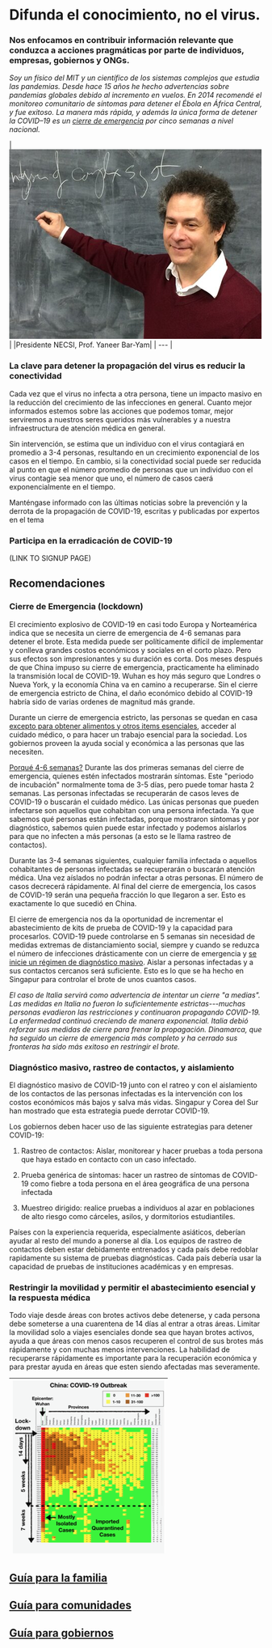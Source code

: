 # Difunda el conocimiento, no el virus.

### Nos enfocamos en contribuir información relevante que conduzca a acciones pragmáticas por parte de individuos, empresas, gobiernos y ONGs.

_Soy un físico del MIT y un científico de los sistemas complejos que estudia las pandemias. Desde hace 15 años he hecho advertencias sobre pandemias globales debido al incremento en vuelos. En 2014 recomendé el monitoreo comunitario de síntomas para detener el Ébola en África Central, y fue exitoso. La manera más rápida, y además la única forma de detener la COVID–19 es un [cierre de emergencia](#lockdown) por cinco semanas a nivel nacional._ 


|![yaneer](images/Yaneer.jpg)|
|Presidente NECSI, Prof. Yaneer Bar-Yam|
| --- |

### La clave para detener la propagación del virus es reducir la conectividad

Cada vez que el virus no infecta a otra persona, tiene un impacto masivo en la reducción del crecimiento de las infecciones en general. Cuanto mejor informados estemos sobre las acciones que podemos tomar, mejor serviremos a nuestros seres queridos más vulnerables y a nuestra infraestructura de atención médica en general.

Sin intervención, se estima que un individuo con el virus contagiará en promedio a 3-4 personas, resultando en un crecimiento exponencial de los casos en el tiempo. En cambio, si la conectividad social puede ser reducida al punto en que el número promedio de personas que un individuo con el virus contagie sea menor que uno, el número de casos caerá exponencialmente en el tiempo.

Manténgase informado con las últimas noticias sobre la prevención y la derrota de la propagación de COVID-19, escritas y publicadas por expertos en el tema

### Participa en la erradicación de COVID-19

(LINK TO SIGNUP PAGE)

## Recomendaciones


### [](#lockdown)Cierre de Emergencia (lockdown)

El crecimiento explosivo de COVID-19 en casi todo Europa y Norteamérica indica que se necesita un cierre de emergencia de 4-6 semanas para detener el brote. Esta medida puede ser políticamente difícil de implementar y conlleva grandes costos económicos y sociales en el corto plazo. Pero sus efectos son impresionantes y su duración es corta. Dos meses después de que China impuso su cierre de emergencia, practicamente ha eliminado la transmisión local de COVID-19. Wuhan es hoy más seguro que Londres o Nueva York, y la economía China va en camino a recuperarse. Sin el cierre de emergencia estricto de China, el daño económico debido al COVID-19 habría sido de varias ordenes de magnitud más grande.

Durante un cierre de emergencia estricto, las personas se quedan en casa [excepto para obtener alimentos y otros items esenciales](#movilidad), acceder al cuidado médico, o para hacer un trabajo esencial para la sociedad. Los gobiernos proveen la ayuda social y económica a las personas que las necesiten.

[Porqué 4-6 semanas?](pdf/5weeks_en.pdf) Durante las dos primeras semanas del cierre de emergencia, quienes estén infectados mostrarán síntomas. Este "periodo de incubación" normalmente toma de 3-5 días, pero puede tomar hasta 2 semanas. Las personas infectadas se recuperarán de casos leves de COVID-19 o buscarán el cuidado médico. Las únicas personas que pueden infectarse son aquellos que cohabitan con una persona infectada. Ya que sabemos qué personas están infectadas, porque mostraron síntomas y por diagnóstico, sabemos quien puede estar infectado y podemos aislarlos para que no infecten a más personas (a esto se le llama rastreo de contactos).

Durante las 3-4 semanas siguientes, cualquier familia infectada o aquellos cohabitantes de personas infectadas se recuperarán o buscarán atención médica. Una vez aíslados no podrán infectar a otras personas. El número de casos decrecerá rápidamente. Al final del cierre de emergencia, los casos de COVID-19 serán una pequeña fracción lo que llegaron a ser. Esto es exactamente lo que sucedió en China.

El cierre de emergencia nos da la oportunidad de incrementar el abastecimiento de kits de prueba de COVID-19 y la capacidad para procesarlos. COVID-19 puede controlarse en 5 semanas sin necesidad de medidas extremas de distanciamiento social, siempre y cuando se reduzca el número de infecciones drásticamente con un cierre de emergencia y [se inicie un régimen de diagnóstico masivo](#testing). Aislar a personas infectadas y a sus contactos cercanos será suficiente. Esto es lo que se ha hecho en Singapur para controlar el brote de unos cuantos casos.

_El caso de Italia servirá como advertencia de intentar un cierre "a medias". Las medidas en Italia no fueron lo suficientemente estrictas---muchas personas evadieron las restricciones y continuaron propagando COVID-19. La enfermedad continuó creciendo de manera exponencial. Italia debió reforzar sus medidas de cierre para frenar la propagación. Dinamarca, que ha seguido un cierre de emergencia más completo y ha cerrado sus fronteras ha sido más exitoso en restringir el brote._

### [](#testing)Diagnóstico masivo, rastreo de contactos, y aislamiento

El diagnóstico masivo de COVID-19 junto con el ratreo y con el aislamiento de los contactos de las personas infectadas es la intervención con los costos económicos más bajos y salva más vidas. Singapur y Corea del Sur han mostrado que esta estrategia puede derrotar COVID-19.

Los gobiernos deben hacer uso de las siguiente estrategias para detener COVID-19:

1. Rastreo de contactos: Aislar, monitorear y hacer pruebas a toda persona que haya estado en contacto con un caso infectado.

2. Prueba genérica de síntomas: hacer un rastreo de síntomas de COVID-19 como fiebre a toda persona en el área geográfica de una persona infectada

3. Muestreo dirigido: realice pruebas a individuos al azar en poblaciones de alto riesgo como cárceles, asilos, y dormitorios estudiantiles.

Países con la experiencia requerida, especialmente asiáticos, deberían ayudar al resto del mundo a ponerse al día. Los equipos de rastreo de contactos deben estar debidamente entrenados y cada país debe redoblar rapidamente su sistema de pruebas diagnósticas. Cada país debería usar la capacidad de pruebas de instituciones académicas y en empresas. 

### [](#movilidad) Restringir la movilidad y permitir el abastecimiento esencial y la respuesta médica

Todo viaje desde áreas con brotes activos debe detenerse, y cada persona debe someterse a una cuarentena de 14 días al entrar a otras áreas. Limitar la movilidad solo a viajes esenciales donde sea que hayan brotes activos, ayuda a que áreas con menos casos recuperen el control de sus brotes más rápidamente y con muchas menos intervenciones. La habilidad de recuperarse rápidamente es importante para la recuperación económica y para prestar ayuda en áreas que esten siendo afectadas mas severamente.

|![chinadynamics](images/ChinaDynamics.png)|
| --- |

## [Guía para la familia](pdf/family_es.pdf)
## [Guía para comunidades](individual_community_government_es.pdf)
## [Guía para gobiernos](individual_community_government_es.pdf)


